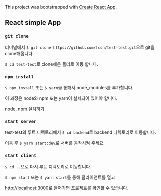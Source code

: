 This project was bootstrapped with [Create React App](https://github.com/facebook/create-react-app).

## React simple App

### `git clone`

터미널에서 `$ git clone https://github.com/fcsn/test-test.git`으로 git을 clone해옵니다.

`$ cd test-test`로 clone해온 폴더로 이동 합니다.

### `npm install`

`$ npm install` 또는 `$ yarn`을 통해서 node_modules를 추가합니다. 

이 과정은 node와 npm 또는 yarn이 설치되어 있어야 합니다.

[node, npm 설치하기](https://www.digitalocean.com/community/tutorials/how-to-install-node-js-and-create-a-local-development-environment-on-macos)

### `start server`

test-test의 루트 디렉토리에서 `$ cd backend`로 backend 디렉토리로 이동합니다.

이동 후 `$ yarn start:dev`로 서버를 동작시켜 주세요.

### `start client`

`$ cd ..`으로 다시 루트 디렉토리로 이동합니다.

`$ npm start` 또는 `$ yarn start`를 통해 클라이언트를 열고<br>

[http://localhost:3000](http://localhost:3000)로 들어가면 프로젝트를 확인할 수 있습니다.
